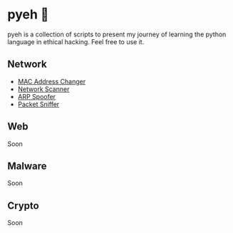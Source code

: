 # pyeh :snake:		

pyeh is a collection of scripts to present my journey of learning the python language in ethical hacking. Feel free to use it.

## Network

* [MAC Address Changer](https://github.com/lulzeDD/python-tools/blob/main/mac_changer.py)
* [Network Scanner](https://github.com/lulzeDD/pyEH/blob/main/network_scan.py)
* [ARP Spoofer](https://github.com/lulzeDD/pyEH/blob/main/arp_spoofer.py)
* [Packet Sniffer](https://github.com/lulzeDD/pyEH/blob/main/pkt_sniffer.py)

## Web

Soon

## Malware

Soon

## Crypto

Soon

